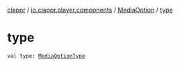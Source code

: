 [clappr](../../index.md) / [io.clappr.player.components](../index.md) / [MediaOption](index.md) / [type](.)

# type

`val type: `[`MediaOptionType`](../-media-option-type/index.md)